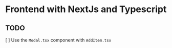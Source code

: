 # Frontend with NextJs and Typescript

## TODO

[ ] Use the `Modal.tsx` component with `AddItem.tsx`
